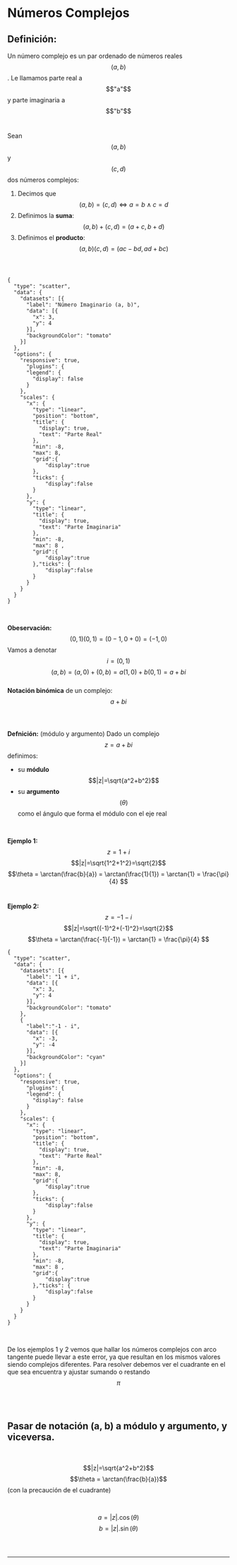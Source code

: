 # Números Complejos<br>

## Definición:

Un número complejo es un par ordenado de números reales $$(a,b)$$.
Le llamamos parte real a $$"a"$$ y parte imaginaria a $$"b"$$
<br>

Sean $$(a,b)$$ y $$(c,d)$$ dos números complejos:

1. Decimos que
   $$(a, b) = (c, d) \iff a = b \land c = d$$
2. Definimos la **suma**: $$(a, b) + (c, d) = (a + c , b + d)$$
3. Definimos el **producto**: $$(a, b)(c, d) = (ac - bd, ad + bc)$$
<br><br>
```chart
{
  "type": "scatter",
  "data": {
    "datasets": [{
      "label": "Número Imaginario (a, b)",
      "data": [{
        "x": 3,
        "y": 4
      }],
      "backgroundColor": "tomato"
    }]
  },
  "options": {
    "responsive": true,
      "plugins": {
      "legend": {
        "display": false
      }
    },
    "scales": {
      "x": {
        "type": "linear",
        "position": "bottom",
        "title": {
          "display": true,
          "text": "Parte Real"
        },
        "min": -8,
        "max": 8,
        "grid":{
            "display":true
        },
        "ticks": {
            "display":false
        }
      },
      "y": {
        "type": "linear",
        "title": {
          "display": true,
          "text": "Parte Imaginaria"
        },
        "min": -8,
        "max": 8 ,
        "grid":{
            "display":true
        },"ticks": {
            "display":false
        }
      }
    }
  }
}
```
<br>

**Obeservación:**
$$(0,1)(0,1)=(0-1,0+0)=(-1,0)$$
Vamos a denotar $$i=(0,1)$$
$$(a,b)=(a,0)+(0, b)=a(1,0)+b(0,1) = a + bi$$ <br>
**Notación binómica** de un complejo: $$a+bi$$<br><br>

**Defnición:** (módulo y argumento)
Dado un complejo $$z=a+bi$$ definimos:
- su **módulo** $$|z|=\sqrt{a^2+b^2}$$
- su **argumento** $$(\theta)$$  como el ángulo que forma el módulo con el eje real

<br>

**Ejemplo 1:**
$$z=1 + i$$
$$|z|=\sqrt{1^2+1^2}=\sqrt{2}$$
$$\theta = \arctan(\frac{b}{a}) = \arctan(\frac{1}{1}) =  \arctan{1} = \frac{\pi}{4} $$<br>

**Ejemplo 2:**
$$z=-1 - i$$
$$|z|=\sqrt{(-1)^2+(-1)^2}=\sqrt{2}$$
$$\theta = \arctan(\frac{-1}{-1}) =  \arctan{1} = \frac{\pi}{4} $$

```chart
{
  "type": "scatter",
  "data": {
    "datasets": [{
      "label": "1 + i",
      "data": [{
        "x": 3,
        "y": 4
      }],
      "backgroundColor": "tomato"
    },
    {
      "label":"-1 - i",
      "data": [{
        "x": -3,
        "y": -4
      }],
      "backgroundColor": "cyan"
    }]
  },
  "options": {
    "responsive": true,
      "plugins": {
      "legend": {
        "display": false
      }
    },
    "scales": {
      "x": {
        "type": "linear",
        "position": "bottom",
        "title": {
          "display": true,
          "text": "Parte Real"
        },
        "min": -8,
        "max": 8,
        "grid":{
            "display":true
        },
        "ticks": {
            "display":false
        }
      },
      "y": {
        "type": "linear",
        "title": {
          "display": true,
          "text": "Parte Imaginaria"
        },
        "min": -8,
        "max": 8 ,
        "grid":{
            "display":true
        },"ticks": {
            "display":false
        }
      }
    }
  }
}
```
<br>

De los ejemplos 1 y 2 vemos que hallar los números complejos con arco tangente puede llevar a este error, ya que resultan en los mismos valores siendo complejos diferentes. Para resolver debemos ver el cuadrante en el que sea encuentra y ajustar sumando o restando $$\pi$$


<br><br>


## Pasar de notación (a, b) a módulo y argumento, y viceversa.
<br>

$$|z|=\sqrt{a^2+b^2}$$
$$\theta = \arctan(\frac{b}{a})$$ (con la precaución de el cuadrante)

<br>

$$a= |z|.\cos(\theta)$$
$$b= |z|.\sin(\theta)$$
<br><br>

---

<br>